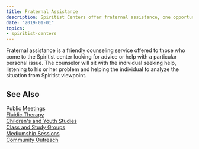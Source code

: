 ```yaml
---
title: Fraternal Assistance
description: Spiritist Centers offer fraternal assistance, one opportunity for you to get answers to your most important questions.
date: "2019-01-01"
topics:
- spiritist-centers
---
```


Fraternal assistance is a friendly counseling service offered to those who come
to the Spiritist center looking for advice or help with a particular personal
issue. The counselor will sit with the individual seeking help, listening to his
or her problem and helping the individual to analyze the situation from
Spiritist viewpoint.

## See Also
[Public Meetings](../public-meetings)  
[Fluidic Therapy](../fluidic-therapy)  
[Children's and Youth Studies](../children-youth-studies)  
[Class and Study Groups](../study-groups)  
[Mediumship Sessions](../mediumship-sessions)  
[Community Outreach](../community-outreach) 

